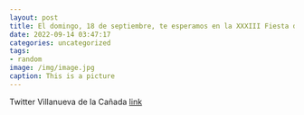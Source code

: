 ```yaml
---
layout: post
title: El domingo, 18 de septiembre, te esperamos en la XXXIII Fiesta de la Bicicleta de VillanuevaDeLaCañada. Consulta los horarios y...
date: 2022-09-14 03:47:17
categories: uncategorized
tags:
- random
image: /img/image.jpg
caption: This is a picture
---
```

Twitter Villanueva de la Cañada [link](https://twitter.com/AytoVDLCanada/status/1569624565709684737)
